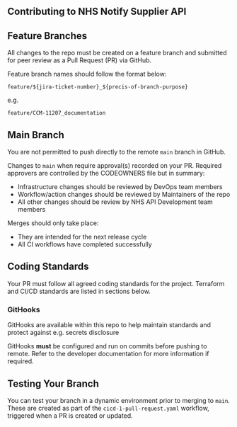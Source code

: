 ## Contributing to NHS Notify Supplier API

## Feature Branches

All changes to the repo must be created on a feature branch and submitted for peer review as a Pull Request (PR) via GitHub.

Feature branch names should follow the format below:

```text
feature/${jira-ticket-number}_${precis-of-branch-purpose}
```

e.g.

```text
feature/CCM-11207_documentation
```

## Main Branch

You are not permitted to push directly to the remote `main` branch in GitHub.

Changes to `main` when require approval(s) recorded on your PR.
Required approvers are controlled by the CODEOWNERS file but in summary:

- Infrastructure changes should be reviewed by DevOps team members
- Workflow/action changes should be reviewed by Maintainers of the repo
- All other changes should be review by NHS API Development team members

Merges should only take place:

- They are intended for the next release cycle
- All CI workflows have completed successfully

## Coding Standards

Your PR must follow all agreed coding standards for the project. Terraform and CI/CD standards are listed in sections below.

### GitHooks

GitHooks are available within this repo to help maintain standards and protect against e.g. secrets disclosure

GitHooks **must** be configured and run on commits before pushing to remote. Refer to the developer documentation for more information if required.

## Testing Your Branch

You can test your branch in a dynamic environment prior to merging to `main`. These are created as part of the `cicd-1-pull-request.yaml` workflow, triggered when a PR is created or updated.
